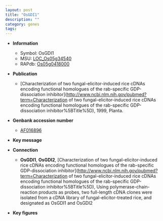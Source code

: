 ```yaml
---
layout: post
title: "OsGDI1"
description: ""
category: genes
tags: 
---
```


* **Information**  
    + Symbol: OsGDI1  
    + MSU: [LOC_Os05g34540](http://rice.plantbiology.msu.edu/cgi-bin/ORF_infopage.cgi?orf=LOC_Os05g34540)  
    + RAPdb: [Os05g0418000](http://rapdb.dna.affrc.go.jp/viewer/gbrowse_details/irgsp1?name=Os05g0418000)  

* **Publication**  
    + [Characterization of two fungal-elicitor-induced rice cDNAs encoding functional homologues of the rab-specific GDP-dissociation inhibitor](http://www.ncbi.nlm.nih.gov/pubmed?term=Characterization of two fungal-elicitor-induced rice cDNAs encoding functional homologues of the rab-specific GDP-dissociation inhibitor%5BTitle%5D), 1999, Planta.

* **Genbank accession number**  
    + [AF016896](http://www.ncbi.nlm.nih.gov/nuccore/AF016896)

* **Key message**  

* **Connection**  
    + __OsGDI1__, __OsGDI2__, [Characterization of two fungal-elicitor-induced rice cDNAs encoding functional homologues of the rab-specific GDP-dissociation inhibitor](http://www.ncbi.nlm.nih.gov/pubmed?term=Characterization of two fungal-elicitor-induced rice cDNAs encoding functional homologues of the rab-specific GDP-dissociation inhibitor%5BTitle%5D),  Using polymerase-chain-reaction products as probes, two full-length cDNA clones were isolated from a cDNA library of fungal-elicitor-treated rice, and designated as OsGDI1 and OsGDI2

* **Key figures**  


